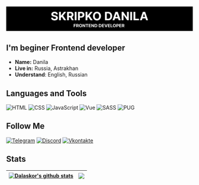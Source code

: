 ![Header](https://github.com/Dalaskor/Dalaskor/blob/main/assets/header.png?raw=true)

## I'm beginer Frontend developer

- **Name:** Danila
- **Live in:** Russia, Astrakhan
- **Understand**: English, Russian

## Languages and Tools

![HTML](https://img.shields.io/badge/-HTML-000000?style=for-the-badge&logo=HTML5)
![CSS](https://img.shields.io/badge/-CSS-000000?style=for-the-badge&logo=CSS3&logoColor=2965F1)
![JavaScript](https://img.shields.io/badge/-JavaScript-000000?style=for-the-badge&logo=JavaScript)
![Vue](https://img.shields.io/badge/-Vue.js-000000?style=for-the-badge&logo=Vue.js)
![SASS](https://img.shields.io/badge/-SASS-000000?style=for-the-badge&logo=SASS)
![PUG](https://img.shields.io/badge/-PUG-000000?style=for-the-badge&logo=PUG)

## Follow Me

[![Telegram](https://img.shields.io/badge/-Telegram-000000?style=for-the-badge&logo=Telegram)](https://t.me/Dalas_prog)
[![Discord](https://img.shields.io/badge/-Discord-000000?style=for-the-badge&logo=Discord)](https://discordapp.com/users/851380986302562324/)
[![Vkontakte](https://img.shields.io/badge/-Vkontakte-000000?style=for-the-badge&logo=VK)](https://vk.com/dalaskord)

## Stats

| <a href="https://github.com/anuraghazra/github-readme-stats"><img align="center" src="https://github-readme-stats.vercel.app/api?username=Dalaskor&show_icons=true&include_all_commits=true&theme=radical&hide_border=true" alt="Dalaskor's github stats" /></a> | <a href="https://github.com/anuraghazra/github-readme-stats"><img align="center" src="https://github-readme-stats.vercel.app/api/top-langs/?username=Dalaskor&layout=compact&theme=radical&hide_border=true" /></a> |
| ------------------------------------------------------------------------------------------------------------------------------------------------------------------------------------------------------------------------------------------------------------------ | ---------------------------------------------------------------------------------------------------------------------------------------------------------------------------------------------------------------------- |